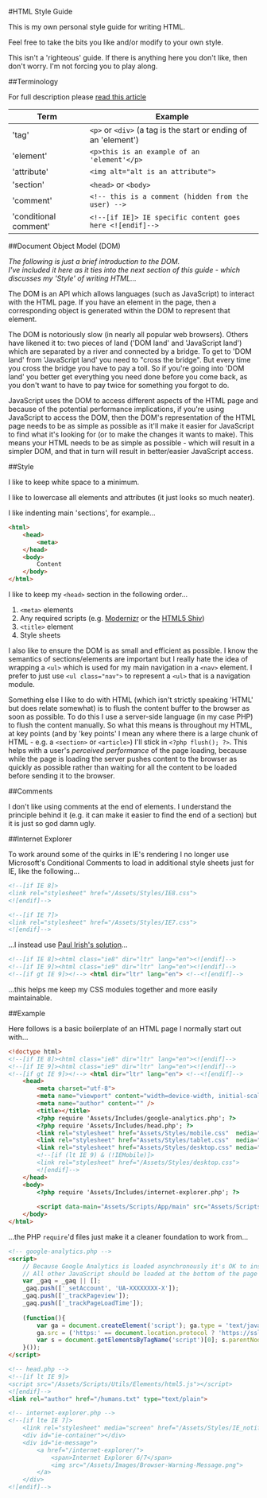 #HTML Style Guide

This is my own personal style guide for writing HTML. 

Feel free to take the bits you like and/or modify to your own style.

This isn't a 'righteous' guide. If there is anything here you don't like, then don't worry. I'm not forcing you to play along.

##Terminology

For full description please [read this article](http://www.456bereastreet.com/archive/200508/html_tags_vs_elements_vs_attributes/)

Term                  | Example
--------------------- | -------------
'tag'                 | `<p>` or `<div>` (a tag is the start or ending of an 'element')
'element'             | `<p>this is an example of an 'element'</p>`
'attribute'           | `<img alt="alt is an attribute">`
'section'             | `<head>` or `<body>`
'comment'             | `<!-- this is a comment (hidden from the user) -->`
'conditional comment' | `<!--[if IE]> IE specific content goes here <![endif]-->`

##Document Object Model (DOM)

*The following is just a brief introduction to the DOM.  
I've included it here as it ties into the next section of this guide - which discusses my 'Style' of writing HTML…*

The DOM is an API which allows languages (such as JavaScript) to interact with the HTML page. If you have an element in the page, then a corresponding object is generated within the DOM to represent that element.

The DOM is notoriously slow (in nearly all popular web browsers). Others have likened it to: two pieces of land ('DOM land' and 'JavaScript land') which are separated by a river and connected by a bridge. To get to 'DOM land' from 'JavaScript land' you need to "cross the bridge". But every time you cross the bridge you have to pay a toll. So if you're going into 'DOM land' you better get everything you need done before you come back, as you don't want to have to pay twice for something you forgot to do.

JavaScript uses the DOM to access different aspects of the HTML page and because of the potential performance implications, if you're using JavaScript to access the DOM, then the DOM's representation of the HTML page needs to be as simple as possible as it'll make it easier for JavaScript to find what it's looking for (or to make the changes it wants to make). This means your HTML needs to be as simple as possible - which will result in a simpler DOM, and that in turn will result in better/easier JavaScript access.

##Style

I like to keep white space to a minimum. 

I like to lowercase all elements and attributes (it just looks so much neater).

I like indenting main 'sections', for example… 

```html
<html>
    <head>
        <meta>
    </head>
    <body>
        Content
    </body>
</html>
```

I like to keep my `<head>` section in the following order… 

1. `<meta>` elements
2. Any required scripts (e.g. [Modernizr](http://modernizr.com/) or the [HTML5 Shiv](https://github.com/aFarkas/html5shiv))
3. `<title>` element
4. Style sheets

I also like to ensure the DOM is as small and efficient as possible. I know the semantics of sections/elements are important but I really hate the idea of wrapping a `<ul>` which is used for my main navigation in a `<nav>` element. I prefer to just use `<ul class="nav">` to represent a `<ul>` that is a navigation module.

Something else I like to do with HTML (which isn't strictly speaking 'HTML' but does relate somewhat) is to flush the content buffer to the browser as soon as possible. To do this I use a server-side language (in my case PHP) to flush the content manually. So what this means is throughout my HTML, at key points (and by 'key points' I mean any where there is a large chunk of HTML - e.g. a `<section>` or `<article>`) I'll stick in `<?php flush(); ?>`. This helps with a user's *perceived performance* of the page loading, because while the page is loading the server pushes content to the browser as quickly as possible rather than waiting for all the content to be loaded before sending it to the browser.

##Comments

I don't like using comments at the end of elements. I understand the principle behind it (e.g. it can make it easier to find the end of a section) but it is just so god damn ugly.

##Internet Explorer

To work around some of the quirks in IE's rendering I no longer use Microsoft's Conditional Comments to load in additional style sheets just for IE, like the following...

```html
<!--[if IE 8]>
<link rel="stylesheet" href="/Assets/Styles/IE8.css">
<![endif]-->

<!--[if IE 7]>
<link rel="stylesheet" href="/Assets/Styles/IE7.css">
<![endif]-->
```

...I instead use [Paul Irish's solution](http://paulirish.com/2008/conditional-stylesheets-vs-css-hacks-answer-neither/)…

```html
<!--[if IE 8]><html class="ie8" dir="ltr" lang="en"><![endif]-->
<!--[if IE 9]><html class="ie9" dir="ltr" lang="en"><![endif]-->
<!--[if gt IE 9]><!--> <html dir="ltr" lang="en"> <!--<![endif]-->
```

...this helps me keep my CSS modules together and more easily maintainable.

##Example

Here follows is a basic boilerplate of an HTML page I normally start out with… 

```html
<!doctype html>
<!--[if IE 8]><html class="ie8" dir="ltr" lang="en"><![endif]-->
<!--[if IE 9]><html class="ie9" dir="ltr" lang="en"><![endif]-->
<!--[if gt IE 9]><!--> <html dir="ltr" lang="en"> <!--<![endif]-->
    <head>
        <meta charset="utf-8">
        <meta name="viewport" content="width=device-width, initial-scale=1">
        <meta name="author" content="" />
        <title></title>
        <?php require 'Assets/Includes/google-analytics.php'; ?>
        <?php require 'Assets/Includes/head.php'; ?>
        <link rel="stylesheet" href="Assets/Styles/mobile.css"  media="only screen and (min-width: 320px)">
        <link rel="stylesheet" href="Assets/Styles/tablet.css"  media="only screen and (min-width: 600px) and (max-width: 959px)">
        <link rel="stylesheet" href="Assets/Styles/desktop.css" media="only screen and (min-width: 960px)">
        <!--[if (lt IE 9) & (!IEMobile)]>
        <link rel="stylesheet" href="/Assets/Styles/desktop.css">
        <![endif]-->
    </head>
    <body>
        <?php require 'Assets/Includes/internet-explorer.php'; ?>
        
        <script data-main="Assets/Scripts/App/main" src="Assets/Scripts/require.js"></script>
    </body>
</html>
```

...the PHP `require`'d files just make it a cleaner foundation to work from...

```html
<!-- google-analytics.php -->
<script>
    // Because Google Analytics is loaded asynchronously it's OK to insert it at the top of the page
    // All other JavaScript should be loaded at the bottom of the page though.
    var _gaq = _gaq || [];
    _gaq.push(['_setAccount', 'UA-XXXXXXXX-X']);
    _gaq.push(['_trackPageview']);
    _gaq.push(['_trackPageLoadTime']);
    
    (function(){
        var ga = document.createElement('script'); ga.type = 'text/javascript'; ga.async = true;
        ga.src = ('https:' == document.location.protocol ? 'https://ssl' : 'http://www') + '.google-analytics.com/ga.js';
        var s = document.getElementsByTagName('script')[0]; s.parentNode.insertBefore(ga, s);
    }());
</script>
```

```html
<!-- head.php -->
<!--[if lt IE 9]>
<script src="/Assets/Scripts/Utils/Elements/html5.js"></script>
<![endif]-->
<link rel="author" href="/humans.txt" type="text/plain">
```

```html
<!-- internet-explorer.php -->
<!--[if lte IE 7]>
    <link rel="stylesheet" media="screen" href="/Assets/Styles/IE_notification.css" />
    <div id="ie-container"></div>
    <div id="ie-message">
    	<a href="/internet-explorer/">
    		<span>Internet Explorer 6/7</span>
    		<img src="/Assets/Images/Browser-Warning-Message.png">
    	</a>
    </div>
<![endif]-->

```